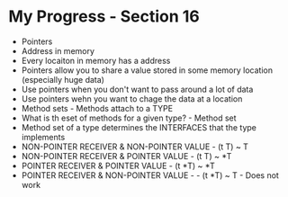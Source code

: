 # My Progress - Section 16

- Pointers
- Address in memory
- Every locaiton in memory has a address
- Pointers allow you to share a value stored in some memory location (especially huge data)
- Use pointers when you don't want to pass around a lot of data
- Use pointers wehn you want to chage the data at a location
- Method sets - Methods attach to a TYPE
- What is th eset of methods for a given type? - Method set
- Method set of a type determines the INTERFACES that the type implements
- NON-POINTER RECEIVER & NON-POINTER VALUE - (t T) ~ T
- NON-POINTER RECEIVER & POINTER VALUE - (t T) ~ \*T
- POINTER RECEIVER & POINTER VALUE - (t *T) ~ *T
- POINTER RECEIVER & NON-POINTER VALUE - - (t \*T) ~ T - Does not work
